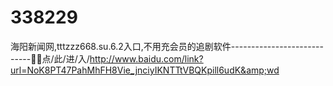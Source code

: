 # 338229
海阳新闻网,tttzzz668.su.6.2入口,不用充会员的追剧软件----------------------------🦌🦌点/此/进/入/http://www.baidu.com/link?url=NoK8PT47PahMhFH8Vie_jnciyIKNTTtVBQKpill6udK&amp;wd
